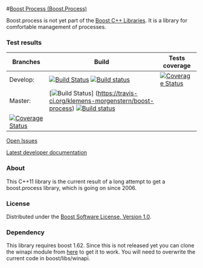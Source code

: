 #[Boost Process (Boost.Process)](https://github.com/klemens-morgenstern/boost-process)

Boost.process is not yet part of the [Boost C++ Libraries](http://github.com/boostorg). It is a library for comfortable management of processes.

### Test results

Branches        | Build         | Tests coverage | 
----------------|-------------- | -------------- |
Develop:        | [![Build Status](https://travis-ci.org/klemens-morgenstern/boost-process.svg?branch=develop)](https://travis-ci.org/klemens-morgenstern/boost-process)  [![Build status](https://ci.appveyor.com/api/projects/status/peup7e6m0e1bb5ba?svg=true)](https://ci.appveyor.com/project/klemens-morgenstern/boost-process) | [![Coverage Status](https://coveralls.io/repos/github/klemens-morgenstern/boost-process/badge.svg?branch=develop)](https://coveralls.io/github/klemens-morgenstern/boost-process?branch=develop) |
Master:         | [![Build Status](https://travis-ci.org/klemens-morgenstern/boost-process.svg?branch=master)] (https://travis-ci.org/klemens-morgenstern/boost-process) [![Build status](https://ci.appveyor.com/api/projects/status/peup7e6m0e1bb5ba/branch/master?svg=true)](https://ci.appveyor.com/project/klemens-morgenstern/boost-process/branch/master)
  | [![Coverage Status](https://coveralls.io/repos/github/klemens-morgenstern/boost-process/badge.svg?branch=master)](https://coveralls.io/github/klemens-morgenstern/boost-process?branch=master)   |

[Open Issues](https://github.com/klemens-morgenstern/boost-process/issues)

[Latest developer documentation](http://klemens-morgenstern.github.io/process/)

### About
This C++11 library is the current result of a long attempt to get a boost.process library, which is going on since 2006.

### License
Distributed under the [Boost Software License, Version 1.0](http://www.boost.org/LICENSE_1_0.txt).

### Dependency

This library requires boost 1.62. Since this is not released yet you can clone the winapi module from [here](https://github.com/boostorg/winapi) to get it to work. You will need to overwrite the current code in boost/libs/winapi.
